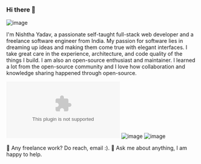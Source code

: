 ### Hi there 👋
![image](https://github.com/Nishthayadava/Nishthayadava/assets/95894895/d001e089-6bbf-4ff1-a68b-4a610130f441)

I'm Nishtha Yadav, a passionate self-taught full-stack web developer and a freelance software engineer from India.
My passion for software lies in dreaming up ideas and making them come true with elegant interfaces. I take great care in the experience, 
architecture, and code quality of the things I build. I am also an open-source enthusiast and maintainer. I learned a lot from the open-source community
and I love how collaboration and knowledge sharing happened through open-source.
<!--
**Nishthayadava/Nishthayadava** is a ✨ _special_ ✨ repository because its `README.md` (this file) appears on your GitHub profile.
-->
![image](https://github.com/Nishthayadava/Nishthayadava/assets/95894895/6ecc1816-c39b-433e-90eb-3a29581b8c51/mailto:nishtha0310yadava@gmail.com)
![image](https://github.com/Nishthayadava/Nishthayadava/assets/95894895/99947105-5cdf-408d-9031-26a882a9f6f8/www.linkedin.com/in/nishtha-yadav-ab66001b0)
![image](https://github.com/Nishthayadava/Nishthayadava/assets/95894895/41acbe6a-87bc-4e65-99c2-0e61d14f6115)



💼 Any freelance work? Do reach, email :). 
💬 Ask me about anything, I am happy to help.    



